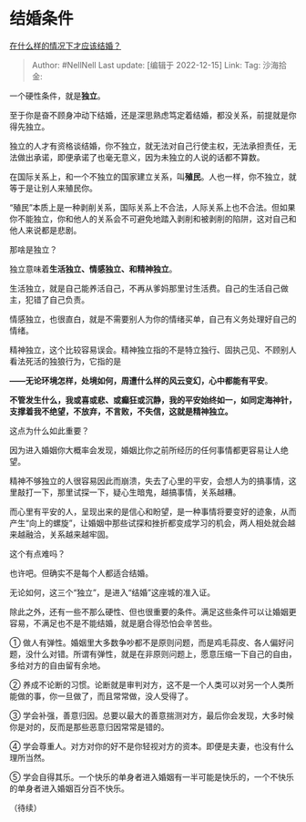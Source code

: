 # 结婚条件

[在什么样的情况下才应该结婚？](https://www.zhihu.com/question/571465354/answer/2802293928)

> Author: #NellNell
> Last update: [编辑于 2022-12-15]
> Link:
> Tag:
> 沙海拾金:

一个硬性条件，就是**独立**。

至于你是奋不顾身冲动下结婚，还是深思熟虑笃定着结婚，都没关系，前提就是你得先独立。

独立的人才有资格谈结婚，你不独立，就无法对自己行使主权，无法承担责任，无法做出承诺，即便承诺了也毫无意义，因为未独立的人说的话都不算数。

在国际关系上，和一个不独立的国家建立关系，叫**殖民**。人也一样，你不独立，就等于是让别人来殖民你。

“殖民”本质上是一种剥削关系，国际关系上不合法，人际关系上也不合法。但如果你不能独立，你和他人的关系会不可避免地踏入剥削和被剥削的陷阱，这对自己和他人来说都是悲剧。

那啥是独立？

独立意味着**生活独立、情感独立、和精神独立**。

生活独立，就是自己能养活自己，不再从爹妈那里讨生活费。自己的生活自己做主，犯错了自己负责。

情感独立，也很直白，就是不需要别人为你的情绪买单，自己有义务处理好自己的情绪。

精神独立，这个比较容易误会。精神独立指的不是特立独行、固执己见、不顾别人看法死活的独狼行为，它指的是

**——无论环境怎样，处境如何，周遭什么样的风云变幻，心中都能有平安**。

**不管发生什么，我或喜或悲、或癫狂或沉静，我的平安始终如一，如同定海神针，支撑着我不绝望，不放弃，不言败，不失信，这就是精神独立。**

这点为什么如此重要？

因为进入婚姻你大概率会发现，婚姻比你之前所经历的任何事情都更容易让人绝望。

精神不够独立的人很容易因此而崩溃，失去了心里的平安，会想人为的搞事情，这里敲打一下，那里试探一下，疑心生暗鬼，越搞事情，关系越糟。

而心里有平安的人，呈现出来的是信心和盼望，是一种事情将要变好的迹象，从而产生“向上的螺旋”，让婚姻中那些试探和挫折都变成学习的机会，两人相处就会越来越融洽，关系越来越牢固。

这个有点难吗？

也许吧。但确实不是每个人都适合结婚。

无论如何，这三个“独立”，是进入“结婚”这座城的准入证。

除此之外，还有一些不那么硬性、但也很重要的条件。满足这些条件可以让婚姻更容易，不满足也不是不能结婚，就是磨合得恐怕会辛苦些。

① 做人有弹性。婚姻里大多数争吵都不是原则问题，而是鸡毛蒜皮、各人偏好问题，没什么对错。所谓有弹性，就是在非原则问题上，愿意压缩一下自己的自由，多给对方的自由留有余地。

② 养成不论断的习惯。论断就是审判对方，这不是一个人类可以对另一个人类所能做的事，你一旦做了，而且常常做，没人受得了。

③ 学会补强，善意归因。总要以最大的善意揣测对方，最后你会发现，大多时候你是对的，反而是那些恶意归因常常是错的。

④ 学会尊重人。对方对你的好不是你轻视对方的资本。即便是夫妻，也没有什么理所当然。

⑤ 学会自得其乐。一个快乐的单身者进入婚姻有一半可能是快乐的，一个不快乐的单身者进入婚姻百分百不快乐。

（待续）
